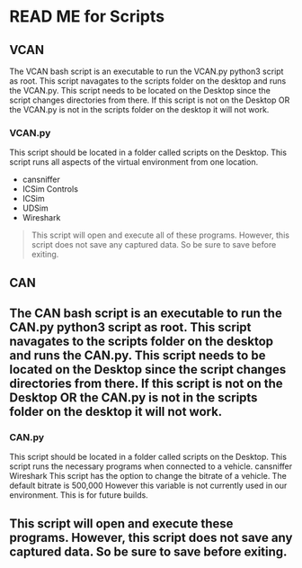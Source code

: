 # READ ME for Scripts

## VCAN 
The VCAN bash script is an executable to run the VCAN.py python3 script as root.
This script navagates to the scripts folder on the desktop and runs the VCAN.py.
This script needs to be located on the Desktop since the script changes directories from there.
If this script is not on the Desktop OR the VCAN.py is not in the scripts folder on the desktop it will not work.


### VCAN.py
This script should be located in a folder called scripts on the Desktop.
This script runs all aspects of the virtual environment from one location.
* cansniffer
* ICSim Controls
* ICSim
* UDSim
* Wireshark
> This script will open and execute all of these programs.
> However, this script does not save any captured data. So be sure to save before exiting.

## CAN
The CAN bash script is an executable to run the CAN.py python3 script as root.
This script navagates to the scripts folder on the desktop and runs the CAN.py.
This script needs to be located on the Desktop since the script changes directories from there.
If this script is not on the Desktop OR the CAN.py is not in the scripts folder on the desktop it will not work.
--------------------------------------------------

### CAN.py
This script should be located in a folder called scripts on the Desktop.
This script runs the necessary programs when connected to a vehicle.
cansniffer
Wireshark
This script has the option to change the bitrate of a vehicle.
The default bitrate is 500,000
However this variable is not currently used in our environment.
This is for future builds.

This script will open and execute these programs.
However, this script does not save any captured data. So be sure to save before exiting.
---------------------------------------------------
